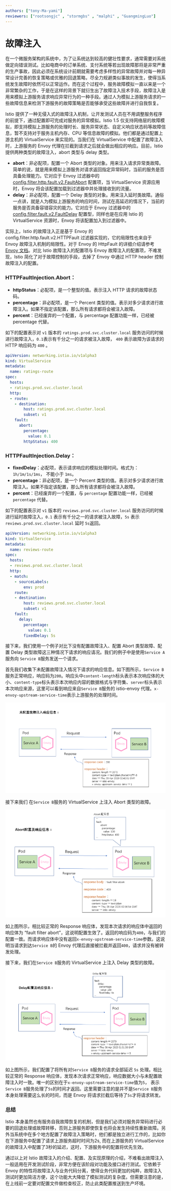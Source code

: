 ```yaml
---
authors: ["tony-Ma-yami"]
reviewers: ["rootsongjc" , "stormgbs" , "malphi" , "GuangmingLuo"]
---
```


# 故障注入

在一个微服务架构的系统中，为了让系统达到较高的健壮性要求，通常需要对系统做定向错误测试。比如电商中的订单系统、支付系统等若出现故障那将是非常严重的生产事故，因此必须在系统设计前期就需要考虑多样性的异常故障并对每一种异常设计完善的恢复策略或优雅的回退策略，尽全力规避类似事故的发生，使得当系统发生故障时依然可以正常运作。而在这个过程中，服务故障模拟一直以来是一个非常繁杂的工作，于是在这样的背景下就衍生出了故障注入技术手段，故障注入是用来模拟上游服务请求响应异常行为的一种手段。通过人为模拟上游服务请求的一些故障信息来检测下游服务的故障策略是否能够承受这些故障并进行自我恢复。

Istio 提供了一种无侵入式的故障注入机制，让开发测试人员在不用调整服务程序的前提下，通过配置即可完成对服务的异常模拟。Istio 1.5 仅支持网络层的故障模拟，即支持模拟上游服务的处理时长、服务异常状态、自定义响应状态码等故障信息，暂不支持对于服务主机内存、CPU 等信息故障的模拟。他们都是通过配置上游主机的 VirtualService 来实现的。当我们在 VirtualService 中配置了故障注入时，上游服务的 Envoy 代理在拦截到请求之后就会做出相应的响应。目前，Istio 提供两种类型的故障注入，abort 类型与 delay 类型。

- **abort**：非必配项，配置一个 Abort 类型的对象。用来注入请求异常类故障。简单的说，就是用来模拟上游服务对请求返回指定异常码时，当前的服务是否具备处理能力。它对应于 Envoy 过滤器中的 [config.filter.http.fault.v2.FaultAbort](https://www.envoyproxy.io/docs/envoy/latest/api-v2/config/filter/http/fault/v2/fault.proto#envoy-api-msg-config-filter-http-fault-v2-faultabort) 配置项，当 VirtualService 资源应用时，Envoy 将会该配置加载到过滤器中并处理接收到的流量。
- **delay**：非必配项，配置一个 Delay 类型的对象。用来注入延时类故障。通俗一点讲，就是人为模拟上游服务的响应时间，测试在高延迟的情况下，当前的服务是否具备容错容灾的能力。它对应于 Envoy 过滤器中的 [config.filter.fault.v2.FaultDelay](https://www.envoyproxy.io/docs/envoy/latest/api-v2/config/filter/fault/v2/fault.proto#envoy-api-msg-config-filter-fault-v2-faultdelay) 配置型，同样也是在应用 Istio 的 VirtualService 资源时，Envoy 将该配置加入到过滤器中。

实际上，Istio 的故障注入正是基于 Envoy 的 config.filter.http.fault.v2.HTTPFault 过滤器实现的，它的局限性也来自于 Envoy 故障注入机制的局限性。对于 Envoy 的 HttpFault 的详细介绍请参考 [Envoy 文档](https://www.envoyproxy.io/docs/envoy/latest/api-v2/config/filter/http/fault/v2/fault.proto#envoy-api-msg-config-filter-http-fault-v2-httpfault)。对比 Istio 故障注入的配置项与 Envoy 故障注入的配置项，不难发现，Istio 简化了对于故障控制的手段，去掉了 Envoy 中通过 HTTP header 控制故障注入的配置。

### HTTPFaultInjection.Abort：

- **httpStatus**：必配项，是一个整型的值。表示注入 HTTP 请求的故障状态码。
- **percentage**：非必配项，是一个 Percent 类型的值。表示对多少请求进行故障注入。如果不指定该配置，那么所有请求都将会被注入故障。
- **percent**：已经废弃的一个配置，与 percentage 配置功能一样，已经被 percentage 代替。

如下的配置表示对 `v1` 版本的 `ratings.prod.svc.cluster.local` 服务访问的时候进行故障注入，`0.1`表示有千分之一的请求被注入故障， `400` 表示故障为该请求的 HTTP 响应码为 `400` 。

```yaml
apiVersion: networking.istio.io/v1alpha3
kind: VirtualService
metadata:
  name: ratings-route
spec:
  hosts:
  - ratings.prod.svc.cluster.local
  http:
  - route:
    - destination:
        host: ratings.prod.svc.cluster.local
        subset: v1
    fault:
      abort:
        percentage:
          value: 0.1
        httpStatus: 400
```

### HTTPFaultInjection.Delay：

- **fixedDelay**：必配项，表示请求响应的模拟处理时间。格式为：`1h/1m/1s/1ms`， 不能小于 `1ms`。
- **percentage**：非必配项，是一个 Percent 类型的值。表示对多少请求进行故障注入。如果不指定该配置，那么所有请求都将会被注入故障。
- **percent**：已经废弃的一个配置，与 `percentage` 配置功能一样，已经被 `percentage` 代替。

如下的配置表示对 `v1` 版本的 `reviews.prod.svc.cluster.local` 服务访问的时候进行延时故障注入，`0.1` 表示有千分之一的请求被注入故障，`5s` 表示`reviews.prod.svc.cluster.local` 延时 `5s`返回。

```yaml
apiVersion: networking.istio.io/v1alpha3
kind: VirtualService
metadata:
  name: reviews-route
spec:
  hosts:
  - reviews.prod.svc.cluster.local
  http:
  - match:
    - sourceLabels:
        env: prod
    route:
    - destination:
        host: reviews.prod.svc.cluster.local
        subset: v1
    fault:
      delay:
        percentage:
          value: 0.1
        fixedDelay: 5s
```



接下来，我们使用一个例子对比下没有配置故障注入、配置 Abort 类型故障、配置 Delay 类型故障这三种情况下请求的响应请况。我们的例子中是使用`Service A`服务向 `Service B`服务发送一个请求。

首先我们收集下未配置故障注入情况下请求的响应信息。如下图所示，`Service B`服务正常响应，响应码为`200`。响应头中`content-length`标头表示本次响应体的大小、`content-type`标头表示本次响应内容的数据格式与字符集、`server`标头表示本次响应来源，这里可以看到响应来自`Service B`服务的 istio-envoy 代理。`x-envoy-upstream-service-time`表示上游服务的处理时间。

![正常请求响应信息](../images/concepts-no-fault-inject.png)

接下来我们 在`Service B`服务的 VirtualService 上注入 Abort 类型的故障。

![注入 Abort 类型故障时请求响应信息](../images/concepts-fault-inject-abort.png)

如上图所示，相比较正常的 Response 响应体，发现本次请求的响应体中返回的响应体为 “fault filter abort”，这说明配置生效了。返回的响应码为`400`，与我们的配置一致。而请求响应体中没有返回`x-envoy-upstream-service-time`参数。这说明当请求到达`Service B`的 Envoy 代理后直接被拦截并返回`400`，请求并没有被转发处理。

接下来，我们在`Service B`服务的 VirtualService 上注入 Delay 类型的故障。

![注入 Delay 类型故障时请求响应信息](../images/concepts-fault-inject-delay.png)

如上图所示，我们配置了将所有对`Service B`服务的请求全部延迟 `5s` 处理。相比较正常的 Response 响应体，发现本次请求正常响应，响应数据大小与未配置故障注入时一致。唯一的区别在于`x-envoy-upstream-service-time`值为`5`， 表示`Service B`服务处理了`5s`的时间才返回。这里需要注意的是并不是`Service B`服务本身处理需要这么长的时间，而是 Envoy 将请求拦截后等待了`5s`才将请求转发。

### 总结

Istio 本身虽然也有服务自我故障恢复的机制，但是我们必须对服务异常码进行必要的回退处理或故障转移，否则上游服务即使恢复也将会发生持续性重新故障。另外当系统中在多个地方配置了故障注入策略时，他们都是独立进行工作的，比如你在下游服务中配置了请求上游服务超时时间为2s, 而在上游服务的 VirtualService 的故障注入中配置了3秒的延迟，这时，下游服务中的配置将优先生效。

通过以上对 Istio 故障注入的介绍、配置、及实现原理的介绍，不难看出故障注入一般适用在开发测试阶段，非常方便在该阶段对功能及接口进行测试。它依赖于 Envoy 的特性将故障注入与业务代码分离，使得业务代码更加的纯粹，故障注入测试时更加简洁方便，这个功能大大降低了模拟测试的复杂度。但需要注意的是，在上线前一定要对配置文件做检查校正，防止此类配置推送到生产坏境。

